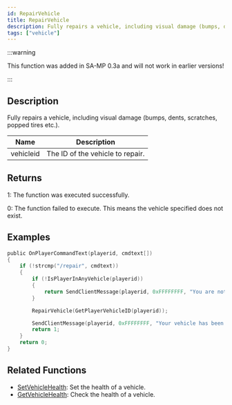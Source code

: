 ```yaml
---
id: RepairVehicle
title: RepairVehicle
description: Fully repairs a vehicle, including visual damage (bumps, dents, scratches, popped tires etc.
tags: ["vehicle"]
---
```


:::warning

This function was added in SA-MP 0.3a and will not work in earlier versions!

:::

## Description

Fully repairs a vehicle, including visual damage (bumps, dents, scratches, popped tires etc.).

| Name      | Description                      |
| --------- | -------------------------------- |
| vehicleid | The ID of the vehicle to repair. |

## Returns

1: The function was executed successfully.

0: The function failed to execute. This means the vehicle specified does not exist.

## Examples

```c
public OnPlayerCommandText(playerid, cmdtext[])
{
    if (!strcmp("/repair", cmdtext))
    {
        if (!IsPlayerInAnyVehicle(playerid))
        {
            return SendClientMessage(playerid, 0xFFFFFFFF, "You are not in a vehicle!");
        }

        RepairVehicle(GetPlayerVehicleID(playerid));

        SendClientMessage(playerid, 0xFFFFFFFF, "Your vehicle has been repaired!");
        return 1;
    }
    return 0;
}
```

## Related Functions

- [SetVehicleHealth](SetVehicleHealth.md): Set the health of a vehicle.
- [GetVehicleHealth](GetVehicleHealth.md): Check the health of a vehicle.
